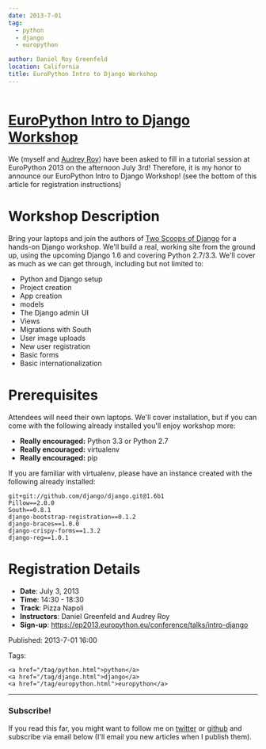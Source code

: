 ```yaml
---
date: 2013-7-01
tag:
  - python
  - django
  - europython

author: Daniel Roy Greenfeld
location: California
title: EuroPython Intro to Django Workshop
---
```


<div class="twelve wide column">
  <h1 class="ui block header">
    <div class="content">
      <a href="/europython-django-intro.html"
        >EuroPython Intro to Django Workshop</a
      >
    </div>
  </h1>
  <p>
    We (myself and
    <a href="http://audreymroy.com" target="_blank">Audrey Roy</a>) have been
    asked to fill in a tutorial session at EuroPython 2013 on the afternoon July
    3rd! Therefore, it is my honor to announce our EuroPython Intro to Django
    Workshop! (see the bottom of this article for registration instructions)
  </p>
  <h1 id="workshop-description">Workshop Description</h1>
  <p>
    Bring your laptops and join the authors of
    <a href="http://django.2scoops.org" target="_blank">Two Scoops of Django</a>
    for a hands-on Django workshop. We'll build a real, working site from the
    ground up, using the upcoming Django 1.6 and covering Python 2.7/3.3. We'll
    cover as much as we can get through, including but not limited to:
  </p>
  <ul>
    <li>Python and Django setup</li>
    <li>Project creation</li>
    <li>App creation</li>
    <li>models</li>
    <li>The Django admin UI</li>
    <li>Views</li>
    <li>Migrations with South</li>
    <li>User image uploads</li>
    <li>New user registration</li>
    <li>Basic forms</li>
    <li>Basic internationalization</li>
  </ul>
  <h1 id="prerequisites">Prerequisites</h1>
  <p>
    Attendees will need their own laptops. We'll cover installation, but if you
    can come with the following already installed you'll enjoy workshop more:
  </p>
  <ul>
    <li><strong>Really encouraged:</strong> Python 3.3 or Python 2.7</li>
    <li><strong>Really encouraged:</strong> virtualenv</li>
    <li><strong>Really encouraged:</strong> pip</li>
  </ul>
  <p>
    If you are familiar with virtualenv, please have an instance created with
    the following already installed:
  </p>
  <pre><code>git+git://github.com/django/django.git@1.6b1
Pillow==2.0.0
South==0.8.1
django-bootstrap-registration==0.1.2
django-braces==1.0.0
django-crispy-forms==1.3.2
django-reg==1.0.1
</code></pre>
  <h1 id="registration-details">Registration Details</h1>
  <ul>
    <li><strong>Date</strong>: July 3, 2013</li>
    <li><strong>Time</strong>: 14:30 - 18:30</li>
    <li><strong>Track</strong>: Pizza Napoli</li>
    <li><strong>Instructors</strong>: Daniel Greenfeld and Audrey Roy</li>
    <li>
      <strong>Sign-up</strong>:
      <a
        href="https://ep2013.europython.eu/conference/talks/intro-django"
        target="_blank"
        >https://ep2013.europython.eu/conference/talks/intro-django</a
      >
    </li>
  </ul>
  <p>Published: 2013-7-01 16:00</p>
  <p>
    Tags:

    <a href="/tag/python.html">python</a>
    <a href="/tag/django.html">django</a>
    <a href="/tag/europython.html">europython</a>
  </p>
  <hr />
  <h3 class="ui header">Subscribe!</h3>
  <p>
    If you read this far, you might want to follow me on
    <a href="https://twitter.com/pydanny">twitter</a> or
    <a href="https://github.com/pydanny">github</a> and subscribe via email
    below (I'll email you new articles when I publish them).
  </p>
   
</div>

